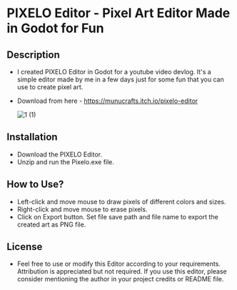# PIXELO Editor - Pixel Art Editor Made in Godot for Fun

## Description
- I created PIXELO Editor in Godot for a youtube video devlog. It's a simple editor made by me in a few days just for some fun that you can use to create pixel art.
- Download from here - https://munucrafts.itch.io/pixelo-editor

  ![1 (1)](https://github.com/munucrafts/GD_Pixelo_Pixel_Art_Maker/assets/66869650/c1bbe9a6-4be8-4fee-b880-1c7264b56105)

## Installation
- Download the PIXELO Editor.
- Unzip and run the Pixelo.exe file.

## How to Use?
- Left-click and move mouse to draw pixels of different colors and sizes.
- Right-click and move mouse to erase pixels.
- Click on Export button. Set file save path and file name to export the created art as PNG file.
  
## License
- Feel free to use or modify this Editor according to your requirements. Attribution is appreciated but not required. If you use this editor, please consider mentioning the author in your project credits or README file.
